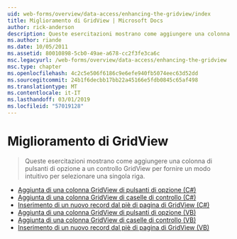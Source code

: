 ```yaml
---
uid: web-forms/overview/data-access/enhancing-the-gridview/index
title: Miglioramento di GridView | Microsoft Docs
author: rick-anderson
description: Queste esercitazioni mostrano come aggiungere una colonna di pulsanti di opzione a un controllo GridView per fornire un modo intuitivo per selezionare una singola riga.
ms.author: riande
ms.date: 10/05/2011
ms.assetid: 80010898-5cb0-49ae-a678-cc2f3fe3ca6c
msc.legacyurl: /web-forms/overview/data-access/enhancing-the-gridview
msc.type: chapter
ms.openlocfilehash: 4c2c5e506f6186c9e6efe940fb5074eec63d52dd
ms.sourcegitcommit: 24b1f6decbb17bb22a45166e5fdb0845c65af498
ms.translationtype: MT
ms.contentlocale: it-IT
ms.lasthandoff: 03/01/2019
ms.locfileid: "57019128"
---
```

<a name="enhancing-the-gridview"></a>Miglioramento di GridView
====================
> Queste esercitazioni mostrano come aggiungere una colonna di pulsanti di opzione a un controllo GridView per fornire un modo intuitivo per selezionare una singola riga.


- [Aggiunta di una colonna GridView di pulsanti di opzione (C#)](adding-a-gridview-column-of-radio-buttons-cs.md)
- [Aggiunta di una colonna GridView di caselle di controllo (C#)](adding-a-gridview-column-of-checkboxes-cs.md)
- [Inserimento di un nuovo record dal piè di pagina di GridView (C#)](inserting-a-new-record-from-the-gridview-s-footer-cs.md)
- [Aggiunta di una colonna GridView di pulsanti di opzione (VB)](adding-a-gridview-column-of-radio-buttons-vb.md)
- [Aggiunta di una colonna GridView di caselle di controllo (VB)](adding-a-gridview-column-of-checkboxes-vb.md)
- [Inserimento di un nuovo record dal piè di pagina di GridView (VB)](inserting-a-new-record-from-the-gridview-s-footer-vb.md)
